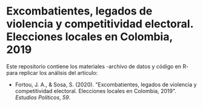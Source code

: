# Excombatientes, legados de violencia y competitividad electoral. Elecciones locales en Colombia, 2019

Este repositorio contiene los materiales -archivo de datos y código en R- para replicar los análisis del artículo:

- Fortou, J. A., & Sosa, S. (2020). "Excombatientes, legados de violencia y competitividad electoral. Elecciones locales en Colombia, 2019". *Estudios Políticos*, *59*.
